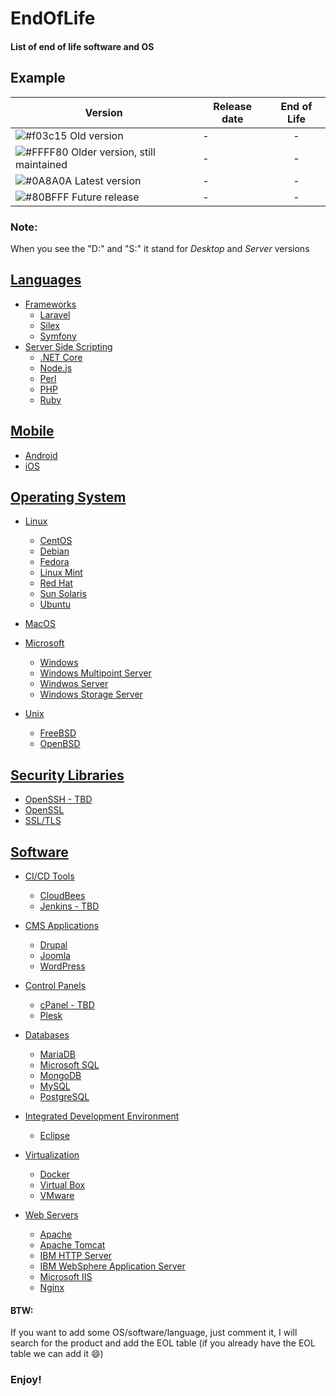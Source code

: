 # EndOfLife

#### List of end of life software and OS


## Example
| Version | Release date | End of Life |
| ------ | ------ | :------: |
| ![#f03c15](http://placehold.it/15/f03c15/000000?text=+) Old version | - | - |
| ![#FFFF80](http://placehold.it/15/FFFF80/000000?text=+) Older version, still maintained | - | - |
| ![#0A8A0A](http://placehold.it/15/0A8A0A/000000?text=+) Latest version | - | - |
| ![#80BFFF](http://placehold.it/15/80BFFF/000000?text=+) Future release | - | - |

### Note:
When you see the "D:" and "S:" it stand for *Desktop* and *Server* versions

## [Languages](https://github.com/matthernet/EndOfLife/tree/main/Languages)
- [Frameworks](https://github.com/matthernet/EndOfLife/blob/main/Languages/Frameworks.md)
    - [Laravel](https://github.com/matthernet/EndOfLife/blob/main/Languages/Frameworks.md#laravel)
    - [Silex](https://github.com/matthernet/EndOfLife/blob/main/Languages/Frameworks.md#silex)
    - [Symfony](https://github.com/matthernet/EndOfLife/blob/main/Languages/Frameworks.md#symfony)
- [Server Side Scripting](https://github.com/matthernet/EndOfLife/blob/main/Languages/ServerSideScripting.md)
    - [.NET Core](https://github.com/matthernet/EndOfLife/blob/main/Languages/ServerSideScripting.md#net-core)
    - [Node.js](https://github.com/matthernet/EndOfLife/blob/main/Languages/ServerSideScripting.md#nodejs)
    - [Perl](https://github.com/matthernet/EndOfLife/blob/main/Languages/ServerSideScripting.md#perl)
    - [PHP](https://github.com/matthernet/EndOfLife/blob/main/Languages/ServerSideScripting.md#php)
    - [Ruby](https://github.com/matthernet/EndOfLife/blob/main/Languages/ServerSideScripting.md#ruby)
    

## [Mobile](https://github.com/matthernet/EndOfLife/blob/main/Mobile.md)
- [Android](https://github.com/matthernet/EndOfLife/blob/main/Mobile.md#android)
- [iOS](https://github.com/matthernet/EndOfLife/blob/main/Mobile.md#ios)


## [Operating System](https://github.com/matthernet/EndOfLife/tree/main/OperatingSystem)
- [Linux](https://github.com/matthernet/EndOfLife/blob/main/OperatingSystem/linux.md)
    - [CentOS](https://github.com/matthernet/EndOfLife/blob/main/OperatingSystem/linux.md#centos)
    - [Debian](https://github.com/matthernet/EndOfLife/blob/main/OperatingSystem/linux.md#debian)
    - [Fedora](https://github.com/matthernet/EndOfLife/blob/main/OperatingSystem/linux.md#fedora)
    - [Linux Mint](https://github.com/matthernet/EndOfLife/blob/main/OperatingSystem/linux.md#linux-mint)
    - [Red Hat](https://github.com/matthernet/EndOfLife/blob/main/OperatingSystem/linux.md#red-hat)
    - [Sun Solaris](https://github.com/matthernet/EndOfLife/blob/main/OperatingSystem/linux.md#sun-solari)
    - [Ubuntu](https://github.com/matthernet/EndOfLife/blob/main/OperatingSystem/linux.md#ubuntu)
    
- [MacOS](https://github.com/matthernet/EndOfLife/blob/main/OperatingSystem/macos.md)

- [Microsoft](https://github.com/matthernet/EndOfLife/blob/main/OperatingSystem/microsoft.md)
    - [Windows](https://github.com/matthernet/EndOfLife/blob/main/OperatingSystem/microsoft.md#windows)
    - [Windows Multipoint Server](https://github.com/matthernet/EndOfLife/blob/main/OperatingSystem/microsoft.md#windows-multipoint-server)
    - [Windwos Server](https://github.com/matthernet/EndOfLife/blob/main/OperatingSystem/microsoft.md#windows-server)
    - [Windows Storage Server](https://github.com/matthernet/EndOfLife/blob/main/OperatingSystem/microsoft.md#windows-storage-server)

- [Unix](https://github.com/matthernet/EndOfLife/blob/main/OperatingSystem/unix.md)
    - [FreeBSD](https://github.com/matthernet/EndOfLife/blob/main/OperatingSystem/unix.md#freebsd)
    - [OpenBSD](https://github.com/matthernet/EndOfLife/blob/main/OperatingSystem/unix.md#openbsd)


## [Security Libraries](https://github.com/matthernet/EndOfLife/blob/main/SecurityLibraries.md)
- [OpenSSH - TBD](https://github.com/matthernet/EndOfLife/blob/main/SecurityLibraries.md#openssh)
- [OpenSSL](https://github.com/matthernet/EndOfLife/blob/main/SecurityLibraries.md#openssl)
- [SSL/TLS](https://github.com/matthernet/EndOfLife/blob/main/SecurityLibraries.md#ssltls)


## [Software](https://github.com/matthernet/EndOfLife/tree/main/Software)
- [CI/CD Tools](https://github.com/matthernet/EndOfLife/blob/main/Software/CiCdTools.md)
    - [CloudBees](https://github.com/matthernet/EndOfLife/blob/main/Software/CiCdTools.md#cloudbees-build-acceleration)
    - [Jenkins - TBD](https://github.com/matthernet/EndOfLife/blob/main/Software/CiCdTools.md#jenkins)

- [CMS Applications](https://github.com/matthernet/EndOfLife/blob/main/CMSApplications.md)
    - [Drupal](https://github.com/matthernet/EndOfLife/blob/main/CMSApplications.md#drupal)
    - [Joomla](https://github.com/matthernet/EndOfLife/blob/main/CMSApplications.md#joomla)
    - [WordPress](https://github.com/matthernet/EndOfLife/blob/main/CMSApplications.md#wordpress)

- [Control Panels](https://github.com/matthernet/EndOfLife/blob/main/Software/ControlPanels.md)
    - [cPanel - TBD](https://github.com/matthernet/EndOfLife/blob/main/Software/ControlPanels.md#cpanel)
    - [Plesk](https://github.com/matthernet/EndOfLife/blob/main/Software/ControlPanels.md#plesk)

- [Databases](https://github.com/matthernet/EndOfLife/blob/main/Software/Databases.md)
    - [MariaDB](https://github.com/matthernet/EndOfLife/blob/main/Software/Databases.md#mariadb)
    - [Microsoft SQL](https://github.com/matthernet/EndOfLife/blob/main/Software/Databases.md#microsoft-sql)
    - [MongoDB](https://github.com/matthernet/EndOfLife/blob/main/Software/Databases.md#mongodb)
    - [MySQL](https://github.com/matthernet/EndOfLife/blob/main/Software/Databases.md#mongodb)
    - [PostgreSQL](https://github.com/matthernet/EndOfLife/blob/main/Software/Databases.md#postgresql)

- [Integrated Development Environment](https://github.com/matthernet/EndOfLife/blob/main/Software/ide.md)
    - [Eclipse](https://github.com/matthernet/EndOfLife/blob/main/Software/ide.md#eclipse)


- [Virtualization](https://github.com/matthernet/EndOfLife/blob/main/Software/virtualization.md)
    - [Docker](https://github.com/matthernet/EndOfLife/blob/main/Software/virtualization.md#docker)
    - [Virtual Box](https://github.com/matthernet/EndOfLife/blob/main/Software/virtualization.md#virtual-box)
    - [VMware](https://github.com/matthernet/EndOfLife/blob/main/Software/virtualization.md#vmware-esxi)

- [Web Servers](https://github.com/matthernet/EndOfLife/blob/main/Software/WebServers.md)
    - [Apache](https://github.com/matthernet/EndOfLife/blob/main/Software/WebServers.md#apache)
    - [Apache Tomcat](https://github.com/matthernet/EndOfLife/blob/main/Software/WebServers.md#apache-tomcat)
    - [IBM HTTP Server](https://github.com/matthernet/EndOfLife/blob/main/Software/WebServers.md#ibm-http-server)
    - [IBM WebSphere Application Server](https://github.com/matthernet/EndOfLife/blob/main/Software/WebServers.md#ibm-websphere-application-server)
    - [Microsoft IIS](https://github.com/matthernet/EndOfLife/blob/main/Software/WebServers.md#microsoft-iis)
    - [Nginx](https://github.com/matthernet/EndOfLife/blob/main/Software/WebServers.md#nginx)
    

#### BTW:
If you want to add some OS/software/language, just comment it, I will search for the product and add the EOL table (if you already have the EOL table we can add it 😄)


### Enjoy!

